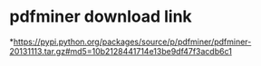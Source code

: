 pdfminer download link
======================

*https://pypi.python.org/packages/source/p/pdfminer/pdfminer-20131113.tar.gz#md5=10b2128441714e13be9df47f3acdb6c1
